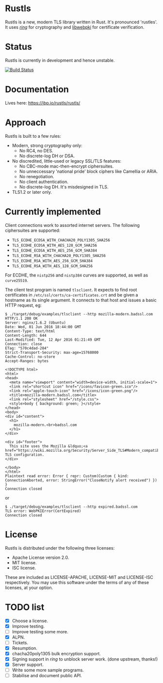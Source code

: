# Rustls
Rustls is a new, modern TLS library written in Rust.  It's pronounced 'rustles'.
It uses [*ring*](https://github.com/briansmith/ring) for cryptography
and [libwebpki](https://github.com/briansmith/webpki) for certificate
verification.

# Status
Rustls is currently in development and hence unstable.

[![Build Status](https://travis-ci.org/ctz/rustls.svg?branch=master)](https://travis-ci.org/ctz/rustls)

# Documentation
Lives here: https://jbp.io/rustls/rustls/

# Approach
Rustls is built to a few rules:

- Modern, strong cryptography only:
  - No RC4, no DES.
  - No discrete-log DH or DSA.
- No discredited, little-used or legacy SSL/TLS features:
  - No CBC-mode mac-then-encrypt ciphersuites.
  - No unneccessary 'national pride' block ciphers like Camellia or ARIA.
  - No renegotiation.
  - No client authentication.
  - No discrete-log DH.  It's misdesigned in TLS.
- TLS1.2 or later only.

# Currently implemented
Client connections work to assorted internet servers.  The
following ciphersuites are supported:

- `TLS_ECDHE_ECDSA_WITH_CHACHA20_POLY1305_SHA256`
- `TLS_ECDHE_ECDSA_WITH_AES_128_GCM_SHA256`
- `TLS_ECDHE_ECDSA_WITH_AES_256_GCM_SHA384`
- `TLS_ECDHE_RSA_WITH_CHACHA20_POLY1305_SHA256`
- `TLS_ECDHE_RSA_WITH_AES_256_GCM_SHA384`
- `TLS_ECDHE_RSA_WITH_AES_128_GCM_SHA256`

For ECDHE, the `nistp256` and `nistp384` curves are supported,
as well as `curve25519`.

The client test program is named `tlsclient`.  It expects to
find root certificates in `/etc/ssl/certs/ca-certificates.crt`
and be given a hostname as its single argument.  It connects
to that host and issues a basic HTTP request, eg:

```
$ ./target/debug/examples/tlsclient --http mozilla-modern.badssl.com
HTTP/1.1 200 OK
Server: nginx/1.6.2 (Ubuntu)
Date: Wed, 01 Jun 2016 18:44:00 GMT
Content-Type: text/html
Content-Length: 644
Last-Modified: Tue, 12 Apr 2016 01:21:49 GMT
Connection: close
ETag: "570c4dad-284"
Strict-Transport-Security: max-age=15768000
Cache-Control: no-store
Accept-Ranges: bytes

<!DOCTYPE html>
<html>
<head>
  <meta name="viewport" content="width=device-width, initial-scale=1">
  <link rel="shortcut icon" href="/icons/favicon-green.ico"/>
  <link rel="apple-touch-icon" href="/icons/icon-green.png"/>
  <title>mozilla-modern.badssl.com</title>
  <link rel="stylesheet" href="/style.css">
  <style>body { background: green; }</style>
</head>
<body>
<div id="content">
  <h1>
    mozilla-modern.<br>badssl.com
  </h1>
</div>

<div id="footer">
  This site uses the Mozilla &ldquo;<a href="https://wiki.mozilla.org/Security/Server_Side_TLS#Modern_compatibility">Modern</a>&rdquo; TLS configuration.
</div>

</body>
</html>
Plaintext read error: Error { repr: Custom(Custom { kind: ConnectionAborted, error: StringError("CloseNotify alert received") }) }
Connection closed
```

or

```
$ ./target/debug/examples/tlsclient --http expired.badssl.com
TLS error: WebPKIError(CertExpired)
Connection closed
```

# License

Rustls is distributed under the following three licenses:

- Apache License version 2.0.
- MIT license.
- ISC license.

These are included as LICENSE-APACHE, LICENSE-MIT and LICENSE-ISC
respectively.  You may use this software under the terms of any
of these licenses, at your option.

# TODO list
- [x] Choose a license.
- [x] Improve testing.
- [ ] Improve testing some more.
- [x] ALPN.
- [ ] Tickets.
- [x] Resumption.
- [x] chacha20poly1305 bulk encryption support.
- [x] Signing support in *ring* to unblock server work. (done upstream, thanks!)
- [x] Server support.
- [ ] Write some more sample programs.
- [ ] Stabilise and document public API.
